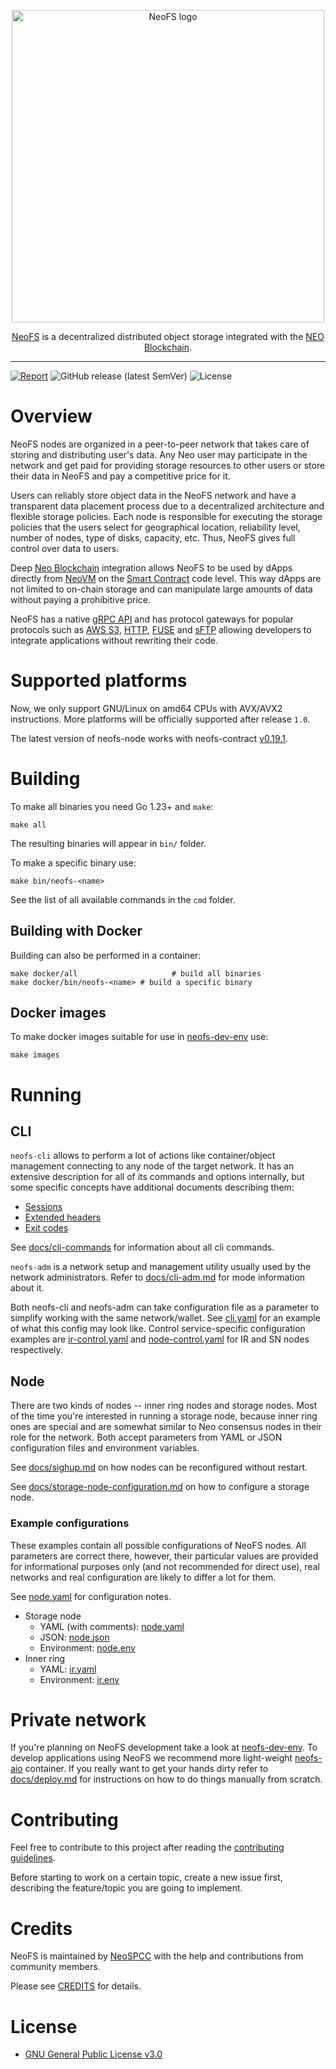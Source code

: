 <p align="center">
  <picture>
    <source media="(prefers-color-scheme: dark)" srcset="./.github/logo_dark.svg">
    <source media="(prefers-color-scheme: light)" srcset="./.github/logo_light.svg">
    <img src="./.github/logo_light.svg"  width="500px" alt="NeoFS logo">
  </picture>
</p>
<p align="center">
  <a href="https://fs.neo.org">NeoFS</a> is a decentralized distributed object storage integrated with the <a href="https://neo.org">NEO Blockchain</a>.
</p>

---
[![Report](https://goreportcard.com/badge/github.com/nspcc-dev/neofs-node)](https://goreportcard.com/report/github.com/nspcc-dev/neofs-node)
![GitHub release (latest SemVer)](https://img.shields.io/github/v/release/nspcc-dev/neofs-node?sort=semver)
![License](https://img.shields.io/github/license/nspcc-dev/neofs-node.svg?style=popout)

# Overview

NeoFS nodes are organized in a peer-to-peer network that takes care of storing
and distributing user's data. Any Neo user may participate in the network and
get paid for providing storage resources to other users or store their data in
NeoFS and pay a competitive price for it.

Users can reliably store object data in the NeoFS network and have a transparent
data placement process due to a decentralized architecture and flexible storage
policies. Each node is responsible for executing the storage policies that the
users select for geographical location, reliability level, number of nodes, type
of disks, capacity, etc. Thus, NeoFS gives full control over data to users.

Deep [Neo Blockchain](https://neo.org) integration allows NeoFS to be used by
dApps directly from
[NeoVM](https://docs.neo.org/docs/en-us/basic/technology/neovm.html) on the
[Smart Contract](https://docs.neo.org/docs/en-us/intro/glossary.html)
code level. This way dApps are not limited to on-chain storage and can
manipulate large amounts of data without paying a prohibitive price.

NeoFS has a native [gRPC API](https://github.com/nspcc-dev/neofs-api) and has
protocol gateways for popular protocols such as [AWS
S3](https://github.com/nspcc-dev/neofs-s3-gw),
[HTTP](https://github.com/nspcc-dev/neofs-http-gw),
[FUSE](https://wikipedia.org/wiki/Filesystem_in_Userspace) and
[sFTP](https://en.wikipedia.org/wiki/SSH_File_Transfer_Protocol) allowing
developers to integrate applications without rewriting their code.

# Supported platforms

Now, we only support GNU/Linux on amd64 CPUs with AVX/AVX2 instructions. More
platforms will be officially supported after release `1.0`.

The latest version of neofs-node works with neofs-contract
[v0.19.1](https://github.com/nspcc-dev/neofs-contract/releases/tag/v0.19.1).

# Building

To make all binaries you need Go 1.23+ and `make`:
```
make all
```
The resulting binaries will appear in `bin/` folder.

To make a specific binary use:
```
make bin/neofs-<name>
```
See the list of all available commands in the `cmd` folder.

## Building with Docker

Building can also be performed in a container:
```
make docker/all                     # build all binaries
make docker/bin/neofs-<name> # build a specific binary
```

## Docker images

To make docker images suitable for use in [neofs-dev-env](https://github.com/nspcc-dev/neofs-dev-env/) use:
```
make images
```

# Running

## CLI

`neofs-cli` allows to perform a lot of actions like container/object management
connecting to any node of the target network. It has an extensive description
for all of its commands and options internally, but some specific concepts
have additional documents describing them:
 * [Sessions](docs/cli-sessions.md)
 * [Extended headers](docs/cli-xheaders.md)
 * [Exit codes](docs/cli-exit-codes.md)

See [docs/cli-commands](docs/cli-commands) for information about all cli commands.

`neofs-adm` is a network setup and management utility usually used by the
network administrators. Refer to [docs/cli-adm.md](docs/cli-adm.md) for mode
information about it.

Both neofs-cli and neofs-adm can take configuration file as a parameter to
simplify working with the same network/wallet. See
[cli.yaml](config/example/cli.yaml) for an example of what this config may look
like. Control service-specific configuration examples are
[ir-control.yaml](config/example/ir-control.yaml) and
[node-control.yaml](config/example/node-control.yaml) for IR and SN nodes
respectively.

## Node

There are two kinds of nodes -- inner ring nodes and storage nodes. Most of
the time you're interested in running a storage node, because inner ring ones
are special and are somewhat similar to Neo consensus nodes in their role for
the network. Both accept parameters from YAML or JSON configuration files and
environment variables.

See [docs/sighup.md](docs/sighup.md) on how nodes can be reconfigured without
restart.

See [docs/storage-node-configuration.md](docs/storage-node-configuration.md)
on how to configure a storage node.

### Example configurations

These examples contain all possible configurations of NeoFS nodes. All
parameters are correct there, however, their particular values are provided
for informational purposes only (and not recommended for direct use), real
networks and real configuration are likely to differ a lot for them.

 See [node.yaml](node.yaml) for configuration notes.
- Storage node
  - YAML (with comments): [node.yaml](config/example/node.yaml)
  - JSON: [node.json](config/example/node.json)
  - Environment: [node.env](config/example/node.env)
- Inner ring
  - YAML: [ir.yaml](config/example/ir.yaml)
  - Environment: [ir.env](config/example/ir.env)

# Private network

If you're planning on NeoFS development take a look at
[neofs-dev-env](https://github.com/nspcc-dev/neofs-dev-env/). To develop
applications using NeoFS we recommend more light-weight
[neofs-aio](https://github.com/nspcc-dev/neofs-aio) container. If you really
want to get your hands dirty refer to [docs/deploy.md](docs/deploy.md) for
instructions on how to do things manually from scratch.

# Contributing

Feel free to contribute to this project after reading the [contributing
guidelines](CONTRIBUTING.md).

Before starting to work on a certain topic, create a new issue first, describing
the feature/topic you are going to implement.

# Credits

NeoFS is maintained by [NeoSPCC](https://nspcc.ru) with the help and
contributions from community members.

Please see [CREDITS](CREDITS.md) for details.

# License

- [GNU General Public License v3.0](LICENSE)
